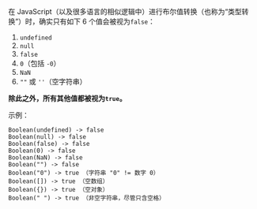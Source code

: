 
在 JavaScript（以及很多语言的相似逻辑中）进行布尔值转换（也称为“类型转换”）时，确实只有如下 6 个值会被视为`false`：

1. `undefined`
2. `null`
3. `false`
4. `0`（包括 `-0`）
5. `NaN`
6. `""` 或 `''`（空字符串）

**除此之外，所有其他值都被视为`true`。**

示例：

```
Boolean(undefined) -> false
Boolean(null) -> false
Boolean(false) -> false
Boolean(0) -> false
Boolean(NaN) -> false
Boolean("") -> false
Boolean("0") -> true （字符串 "0" != 数字 0）
Boolean([]) -> true （空数组）
Boolean({}) -> true （空对象）
Boolean(" ") -> true （非空字符串，尽管只含空格）
```
